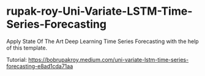# rupak-roy-Uni-Variate-LSTM-Time-Series-Forecasting
Apply State Of The Art Deep Learning Time Series Forecasting with the help of this template.

Tutorial: https://bobrupakroy.medium.com/uni-variate-lstm-time-series-forecasting-e8ad1cda71aa
